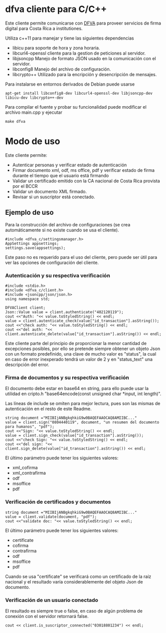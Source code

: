 # dfva cliente para C/C++

Este cliente permite comunicarse con [DFVA](https://github.com/luisza/dfva) para proveer servicios de firma digital para Costa Rica a institutiones.

Utiliza c++11 para manejar y tiene las siguientes dependencias

* libicu para soporte de hora y zona horaria.
* libcurl4-openssl  cliente para la gestion de peticiones al servidor.
* libjsoncpp  Manejo de formato JSON usado en la comunicación con el servidor.
* libconfig8  Manejo del archivo de configuración.
* libcrypto++ Utilizado para la encripción y desencripción de mensajes.

Para instalarse en entornos derivados de Debian puede usarse 

```
apt-get install libconfig8-dev libcurl4-openssl-dev libjsoncpp-dev libicu-dev libcrypto++-dev
```

Para compilar el fuente y probar su funcionalidad puede modificar el archivo main.cpp y ejecutar

```
make dfva
```

# Modo de uso 

Este cliente permite:

* Autenticar personas y verificar estado de autenticación
* Firmar documento xml, odf, ms office, pdf y verificar estado de firma durante el tiempo que el usuario está firmando
* Validar un certificado emitido con la CA nacional de Costa Rica provista por el BCCR
* Validar un documento XML firmado.
* Revisar si un suscriptor está conectado.

##  Ejemplo de uso

Para la construcción del archivo de configuraciones (se crea automáticamente si no existe cuando se usa el cliente).
```
#include <dfva_c/settingsmanager.h>
AppSettings appsettings;
settings.save(appsettings);
```
Este paso no es requerido para el uso del cliente, pero puede ser útil para ver las opciones de configuración del cliente.

### Autenticación y su respectiva verificación

```
#include <stdio.h>
#include <dfva_c/client.h>
#include <jsoncpp/json/json.h>
using namespace std;

DFVAClient client;
Json::Value value = client.authenticate("402120119");
cout <<"Auth: "<< value.toStyledString() << endl;
value = client.autenticate_check(value["id_transaction"].asString());
cout <<"check auth: "<< value.toStyledString() << endl;
cout <<"del auth: "<< client.autenticate_delete(value["id_transaction"].asString()) << endl;
```
Este cliente parte del principio de proporcionar la menor cantidad de excepciones posibles, por ello se pretende siempre obtener un objeto Json con un formato predefinido, una clave de mucho valor es "status", la cual en caso de error inexperado tendrá un valor de 2 y en "status_text" una descripción del error.

### Firma de documentos y su respectiva verificación

El documento debe estar en base64 en string, para ello puede usar la utilidad en cripto.h "base64encode(const unsigned char \*input, int length)".

Las líneas de include se omiten para mejor lectura, pues son las mismas de autenticación en el resto de este Readme.

```
string document ="MIIBIjANBgkqhkiG9w0BAQEFAAOCAQ8AMIIBC..." 
value = client.sign("0804440119", document, "un resumen del documento para humanos", "pdf");
cout <<"Sign: "<< value.toStyledString() << endl;
value = client.sign_check(value["id_transaction"].asString());
cout <<"check Sign: "<< value.toStyledString() << endl; 
cout <<"del sign: "<< client.sign_delete(value["id_transaction"].asString()) << endl;
```

El último parámetro puede tener los siguientes valores:

- xml_cofirma
- xml_contrafirma
- odf
- msoffice
- pdf

### Verificación de certificados y documentos

```
string document ="MIIBIjANBgkqhkiG9w0BAQEFAAOCAQ8AMIIBC..." 
value = client.validate(document, "pdf");
cout <<"validate doc: "<< value.toStyledString() << endl;
```

El último parámetro puede tener los siguientes valores:

- certificate 
- cofirma 
- contrafirma 
- odf 
- msoffice
- pdf

Cuando se usa "certificate" se verificará como un certificado de la raíz nacional y el resultado varía considerablemente del objeto Json de documento.

### Verificación de un usuario conectado 

El resultado es siempre true o false, en caso de algún problema de conexión con el servidor retornará false.

```
cout << client.is_suscriptor_connected("03018801234") << endl;
```
